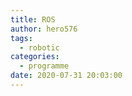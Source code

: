 ```yaml
---
title: ROS
author: hero576
tags:
  - robotic
categories:
  - programme
date: 2020-07-31 20:03:00
---
```

